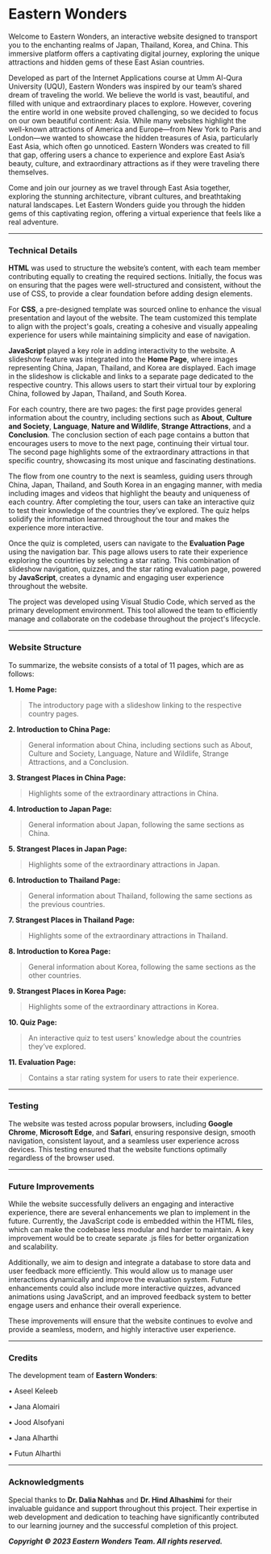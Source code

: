 # Eastern Wonders
Welcome to Eastern Wonders, an interactive website designed to transport you to the enchanting realms of Japan, Thailand, Korea, and China. This immersive platform offers a captivating digital journey, exploring the unique attractions and hidden gems of these East Asian countries.

Developed as part of the Internet Applications course at Umm Al-Qura University (UQU), Eastern Wonders was inspired by our team’s shared dream of traveling the world. We believe the world is vast, beautiful, and filled with unique and extraordinary places to explore. However, covering the entire world in one website proved challenging, so we decided to focus on our own beautiful continent: Asia. While many websites highlight the well-known attractions of America and Europe—from New York to Paris and London—we wanted to showcase the hidden treasures of Asia, particularly East Asia, which often go unnoticed. Eastern Wonders was created to fill that gap, offering users a chance to experience and explore East Asia’s beauty, culture, and extraordinary attractions as if they were traveling there themselves.

Come and join our journey as we travel through East Asia together, exploring the stunning architecture, vibrant cultures, and breathtaking natural landscapes. Let Eastern Wonders guide you through the hidden gems of this captivating region, offering a virtual experience that feels like a real adventure.

___

### Technical Details
**HTML** was used to structure the website’s content, with each team member contributing equally to creating the required sections. Initially, the focus was on ensuring that the pages were well-structured and consistent, without the use of CSS, to provide a clear foundation before adding design elements.

For **CSS**, a pre-designed template was sourced online to enhance the visual presentation and layout of the website. The team customized this template to align with the project's goals, creating a cohesive and visually appealing experience for users while maintaining simplicity and ease of navigation.

**JavaScript** played a key role in adding interactivity to the website. A slideshow feature was integrated into the **Home Page**, where images representing China, Japan, Thailand, and Korea are displayed. Each image in the slideshow is clickable and links to a separate page dedicated to the respective country. This allows users to start their virtual tour by exploring China, followed by Japan, Thailand, and South Korea.

For each country, there are two pages: the first page provides general information about the country, including sections such as **About**, **Culture and Society**, **Language**, **Nature and Wildlife**, **Strange Attractions**, and a **Conclusion**. The conclusion section of each page contains a button that encourages users to move to the next page, continuing their virtual tour. The second page highlights some of the extraordinary attractions in that specific country, showcasing its most unique and fascinating destinations.

The flow from one country to the next is seamless, guiding users through China, Japan, Thailand, and South Korea in an engaging manner, with media including images and videos that highlight the beauty and uniqueness of each country. After completing the tour, users can take an interactive quiz to test their knowledge of the countries they’ve explored. The quiz helps solidify the information learned throughout the tour and makes the experience more interactive.

Once the quiz is completed, users can navigate to the **Evaluation Page** using the navigation bar. This page allows users to rate their experience exploring the countries by selecting a star rating. This combination of slideshow navigation, quizzes, and the star rating evaluation page, powered by **JavaScript**, creates a dynamic and engaging user experience throughout the website.

The project was developed using Visual Studio Code, which served as the primary development environment. This tool allowed the team to efficiently manage and collaborate on the codebase throughout the project's lifecycle.

___
### Website Structure

To summarize, the website consists of a total of 11 pages, which are as follows:

**1. Home Page:**
> The introductory page with a slideshow linking to the respective country pages.

**2. Introduction to China Page:**
> General information about China, including sections such as About, Culture and Society, Language, Nature and Wildlife, Strange Attractions, and a Conclusion.

**3. Strangest Places in China Page:** 
> Highlights some of the extraordinary attractions in China.

**4. Introduction to Japan Page:**
> General information about Japan, following the same sections as China.

**5. Strangest Places in Japan Page:**
> Highlights some of the extraordinary attractions in Japan.

**6. Introduction to Thailand Page:**
> General information about Thailand, following the same sections as the previous countries.

**7. Strangest Places in Thailand Page:**
> Highlights some of the extraordinary attractions in Thailand.

**8. Introduction to Korea Page:**
> General information about Korea, following the same sections as the other countries.

**9. Strangest Places in Korea Page:**
> Highlights some of the extraordinary attractions in Korea.

**10. Quiz Page:**
> An interactive quiz to test users' knowledge about the countries they’ve explored.

**11. Evaluation Page:**
> Contains a star rating system for users to rate their experience.

___

### Testing
The website was tested across popular browsers, including **Google Chrome**, **Microsoft Edge**, and **Safari**, ensuring responsive design, smooth navigation, consistent layout, and a seamless user experience across devices. This testing ensured that the website functions optimally regardless of the browser used.

___

### Future Improvements
While the website successfully delivers an engaging and interactive experience, there are several enhancements we plan to implement in the future. Currently, the JavaScript code is embedded within the HTML files, which can make the codebase less modular and harder to maintain. A key improvement would be to create separate .js files for better organization and scalability.

Additionally, we aim to design and integrate a database to store data and user feedback more efficiently. This would allow us to manage user interactions dynamically and improve the evaluation system. Future enhancements could also include more interactive quizzes, advanced animations using JavaScript, and an improved feedback system to better engage users and enhance their overall experience.

These improvements will ensure that the website continues to evolve and provide a seamless, modern, and highly interactive user experience.

___

### Credits
The development team of **Eastern Wonders**:

• Aseel Keleeb

• Jana Alomairi

• Jood Alsofyani

• Jana Alharthi

• Futun Alharthi

___

### Acknowledgments
Special thanks to **Dr. Dalia Nahhas** and **Dr. Hind Alhashimi** for their invaluable guidance and support throughout this project. Their expertise in web development and dedication to teaching have significantly contributed to our learning journey and the successful completion of this project.


**_Copyright © 2023 Eastern Wonders Team. All rights reserved._**
